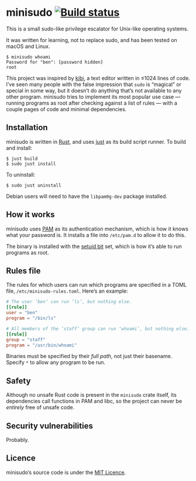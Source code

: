 # minisudo [![Build status](https://travis-ci.org/ogham/minisudo.svg)](https://travis-ci.org/ogham/minisudo)

This is a small sudo-like privilege escalator for Unix-like operating systems.

It was written for learning, not to replace sudo, and has been tested on macOS and Linux.

```
$ minisudo whoami
Password for "ben": [password hidden]
root
```

This project was inspired by [kibi](https://github.com/ilai-deutel/kibi), a text editor written in ≤1024 lines of code. I’ve seen many people with the false impression that `sudo` is “magical” or special in some way, but it doesn’t do anything that’s not available to any other program. minisudo tries to implement its most popular use case — running programs as root after checking against a list of rules — with a couple pages of code and minimal dependencies.


Installation
------------

minisudo is written in [Rust](https://www.rust-lang.org/), and uses [just](https://github.com/casey/just) as its build script runner. To build and install:

    $ just build
    $ sudo just install

To uninstall:

    $ sudo just uninstall

Debian users will need to have the `libpam0g-dev` package installed.


How it works
------------

minisudo uses [PAM](https://en.wikipedia.org/wiki/Pluggable_authentication_module) as its authentication mechanism, which is how it knows what your password is. It installs a file into `/etc/pam.d` to allow it to do this.

The binary is installed with the [setuid bit](https://en.wikipedia.org/wiki/Setuid) set, which is how it’s able to run programs as root.


Rules file
----------

The rules for which users can run which programs are specified in a TOML file, `/etc/minisudo-rules.toml`. Here’s an example:

```toml
# The user ‘ben’ can run ‘ls’, but nothing else.
[[rule]]
user = "ben"
program = "/bin/ls"

# All members of the ‘staff’ group can run ‘whoami’, but nothing else.
[[rule]]
group = "staff"
program = "/usr/bin/whoami"
```

Binaries must be specified by their _full path_, not just their basename. Specify `*` to allow any program to be run.


Safety
------

Although no unsafe Rust code is present in the `minisudo` crate itself, its dependencies call functions in PAM and libc, so the project can never be _entirely_ free of unsafe code.


Security vulnerabilities
------------------------

Probably.


Licence
-------

minisudo’s source code is under the [MIT Licence](LICENCE).
